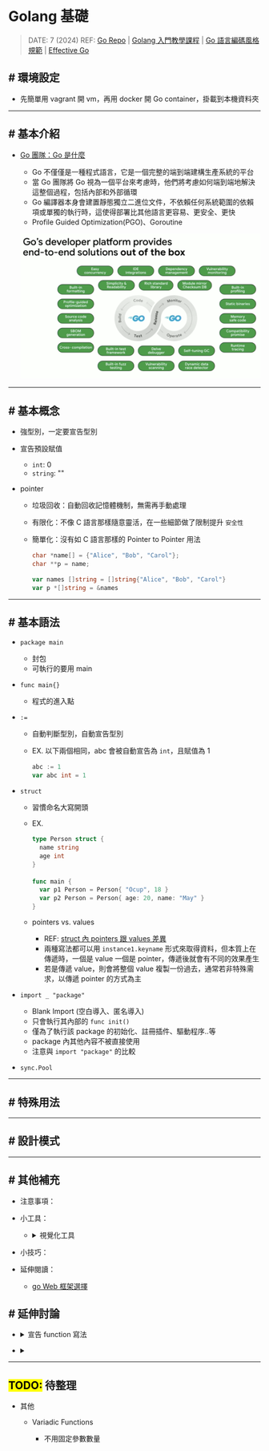 ##### <!-- 收起 -->

<!----------- ref start ----------->

[struct 內 pointers 跟 values 差異]: https://blog.wu-boy.com/2019/05/what-is-different-between-pointer-and-value-in-golang/
[Go 語言編碼風格規範]: https://google.github.io/styleguide/go/index
[Effective Go]: https://go.dev/doc/effective_go
[Go 團隊：Go 是什麼]: https://tonybai.com/2024/05/19/what-the-go-team-think-go-is/
[Go Repo]: https://github.com/golang/go
[Golang 入門教學課程]: https://www.youtube.com/playlist?list=PL-g0fdC5RMbo9bdRzbKaCWYC2mXg2eEZE
[GoPlantUML]: https://github.com/jfeliu007/goplantuml
[Dumels]: https://www.dumels.com/diagram
[go Web 框架選擇]: https://learnku.com/articles/46853?order_by=vote_count&

<!------------ ref end ------------>

# Golang 基礎

> DATE: 7 (2024)
> REF: [Go Repo] | [Golang 入門教學課程] | [Go 語言編碼風格規範] | [Effective Go]

## # 環境設定

- 先簡單用 vagrant 開 vm，再用 docker 開 Go container，掛載到本機資料夾

---

## # 基本介紹

- [Go 團隊：Go 是什麼]

  - Go 不僅僅是一種程式語言，它是一個完整的端到端建構生產系統的平台
  - 當 Go 團隊將 Go 視為一個平台來考慮時，他們將考慮如何端到端地解決這整個過程，包括內部和外部循環
  - Go 編譯器本身會建置靜態獨立二進位文件，不依賴任何系統範圍的依賴項或單獨的執行時，這使得部署比其他語言更容易、更安全、更快
  - Profile Guided Optimization(PGO)、Goroutine

  ![開箱即用：developer velocity, performance, security](../src/image/Go_out_of_the_box.png)

---

## # 基本概念

- 強型別，一定要宣告型別

- 宣告預設賦值

  - `int`: 0
  - `string`: ""

- pointer

  - 垃圾回收：自動回收記憶體機制，無需再手動處理
  - 有限化：不像 C 語言那樣隨意靈活，在一些細節做了限制提升 `安全性`
  - 簡單化：沒有如 C 語言那樣的 Pointer to Pointer 用法

    ```c
    char *name[] = {"Alice", "Bob", "Carol"};
    char **p = name;
    ```

    ```go
    var names []string = []string{"Alice", "Bob", "Carol"}
    var p *[]string = &names
    ```

---

## # 基本語法

- `package main`

  - 封包
  - 可執行的要用 main

- `func main{}`

  - 程式的進入點

- `:=`

  - 自動判斷型別，自動宣告型別
  - EX. 以下兩個相同，abc 會被自動宣告為 `int`，且賦值為 1

    ```go
    abc := 1
    var abc int = 1
    ```

- `struct`

  - 習慣命名大寫開頭
  - EX.

    ```go
    type Person struct {
      name string
      age int
    }

    func main {
      var p1 Person = Person{ "Ocup", 18 }
      var p2 Person = Person{ age: 20, name: "May" }
    }
    ```

  - pointers vs. values

    - REF: [struct 內 pointers 跟 values 差異]
    - 兩種寫法都可以用 `instance1.keyname` 形式來取得資料，但本質上在傳遞時，一個是 value 一個是 pointer，傳遞後就會有不同的效果產生
    - 若是傳遞 value，則會將整個 value 複製一份過去，通常若非特殊需求，以傳遞 pointer 的方式為主

- `import _ "package"`

  - Blank Import (空白導入、匿名導入)
  - 只會執行其內部的 `func init()`
  - 僅為了執行該 package 的初始化、註冊插件、驅動程序..等
  - package 內其他內容不被直接使用
  - 注意與 `import "package"` 的比較

- `sync.Pool`

---

## # 特殊用法

---

## # 設計模式

---

## # 其他補充

- 注意事項：

- 小工具：

  <!-- 視覺化工具 -->

  - <details close>
    <summary>視覺化工具</summary>

    - 將 GoLang 專案的 code 生成 UML class diagram

      - [Dumels]
      - [GoPlantUML]

    </details>

- 小技巧：

- 延伸閱讀：

  - [go Web 框架選擇]

## # 延伸討論

<!-- 宣告 function 寫法 -->

- <details close>
  <summary>宣告 function 寫法</summary>

  - 可能需要注意大小寫開頭
  - 探討宣告函式的位置

    - 如 utility 中

      - package 中，即便只有一個 parent function 使用到的 child function，也會將 child 寫在外頭
      - child 寫在上，parent 寫在下
      - 因為記憶體來說外部是靜態分配 (global static)，內部是動態分配

    - 但更多時候須考量狀態與生命週期的設計

      - EX. clone pattern / api handler
      - EX. struct 內部，也會是靜態分配，且跟著物件的生命週期
      - EX. pure 的沒有狀態問題
      - EX. xx pool，就會統一由 pool 物件去管理狀態

  </details>

<!--  -->

- <details close>
  <summary></summary>

  </details>

---

## <mark>TODO:</mark> 待整理

- 其他

  - Variadic Functions

    - 不用固定參數數量
